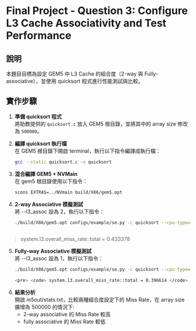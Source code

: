 # Final Project - Question 3: Configure L3 Cache Associativity and Test Performance

## 說明

本題目目標為設定 GEM5 中 L3 Cache 的組合度（2-way 與 Fully-associative），並使用 quicksort 程式進行性能測試與比較。

## 實作步驟

1. **準備 quicksort 程式**  
   將助教提供的 `quicksort.c` 放入 GEM5 根目錄，並將其中的 array size 修改為 `500000`。

2. **編譯 quicksort 執行檔**  
   在 GEM5 根目錄下開啟 terminal，執行以下指令編譯成執行檔：  
   ```bash
   gcc --static quicksort.c -o quicksort

3. **混合編譯 GEM5 + NVMain**  
   在 gem5 根目錄使用以下指令：
   ```bash
   scons EXTRAS=../NVmain build/X86/gem5.opt

4. **2-way Associative 模擬測試**	 
   將 --l3_assoc 設為 2，執行以下指令：
   ```bash
   ./build/X86/gem5.opt configs/example/se.py -c quicksort --cpu-type=TimingSimpleCPU --caches --l2cache --l3cache --l3_assoc=2 --l1i_size=32kB --l1d_size=32kB --l2_size=128kB --l3_size=1MB --mem-type=NVMainMemory --nvmain-config=../NVmain/Config/PCM_ISSCC_2012_4GB.config > terminal_output.txt```
 
 > system.l3.overall_miss_rate::total = 0.433378

5. **Fully-way Associative 模擬測試**  
   將 --l3_assoc 設為 1，執行以下指令：
   ```bash
   ./build/X86/gem5.opt configs/example/se.py -c quicksort --cpu-type=TimingSimpleCPU --caches --l2cache --l3cache --l3_assoc=1 --l1i_size=32kB --l1d_size=32kB --l2_size=128kB --l3_size=1MB --mem-type=NVMainMemory --nvmain-config=../NVmain/Config/PCM_ISSCC_2012_4GB.config > terminal_output.txt```
 
   <pre> <code> system.l3.overall_miss_rate::total = 0.396614 </code> <pre>

6. **結果分析**  
   開啟 m5out/stats.txt，比較兩種組合度設定下的 Miss Rate，在 array size 擴增為 500000 的情況下:
    - 2-way associative 的 Miss Rate 較高
    - fully associative 的 Miss Rate 較低






